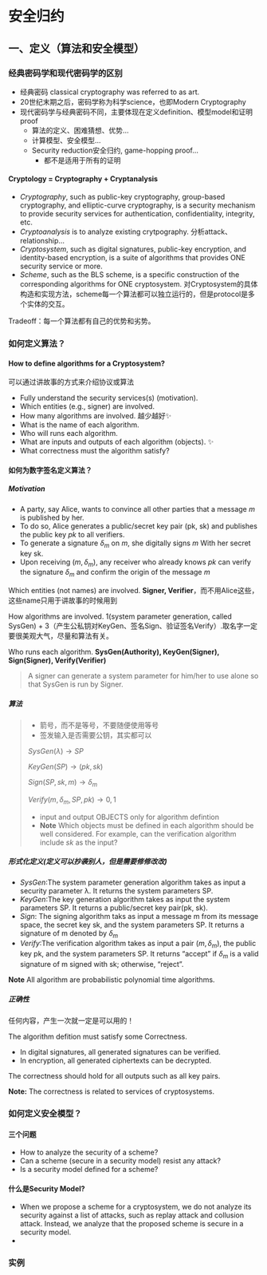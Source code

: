 # 安全归约

## 一、定义（算法和安全模型）

### 经典密码学和现代密码学的区别

- 经典密码 classical cryptography was referred to as art.
- 20世纪末期之后，密码学称为科学science，也即Modern Cryptography
- 现代密码学与经典密码不同，主要体现在定义definition、模型model和证明proof
	- 算法的定义、困难猜想、优势…
	- 计算模型、安全模型…
	- Security reduction安全归约, game-hopping proof…
		- 都不是适用于所有的证明

#### Cryptology = Cryptography + Cryptanalysis

- *Cryptography*, such as public-key cryptography, group-based cryptography, and elliptic-curve cryptography, is a security mechanism to provide security services for authentication, confidentiality, integrity, etc.
- *Cryptoanalysis* is to analyze existing crytpography. 分析attack、relationship…
- *Cryptosystem*, such as digital signatures, public-key encryption, and identity-based encryption, is a suite of algorithms that provides ONE security service or more.
- *Scheme*, such as the BLS scheme, is a specific construction of the corresponding algorithms for ONE cryptosystem. 对Cryptosystem的具体构造和实现方法，scheme每一个算法都可以独立运行的，但是protocol是多个实体的交互。

Tradeoff：每一个算法都有自己的优势和劣势。

### 如何定义算法？

#### How to define algorithms for a Cryptosystem?

可以通过讲故事的方式来介绍协议或算法

- Fully understand the security services(s) (motivation).
- Which entities (e.g., signer) are involved.
- How many algorithms are involved. 越少越好✨
- What is the name of each algorithm.
- Who will runs each algorithm.
- What are inputs and outputs of each algorithm (objects). ✨
- What correctness must the algorithm satisfy?

#### 如何为数字签名定义算法？

##### **Motivation**

- A party, say Alice, wants to convince all other parties that a message $m$ is published by her.
- To do so, Alice generates a public/secret key pair (pk, sk) and publishes the public key $pk$ to all verifiers.
- To generate a signature $δ_m$ on $m$, she digitally signs $m$ With her secret key sk.
- Upon receiving $(m,δ_m)$, any receiver who already knows $pk$ can verify the signature $δ_m$ and confirm the origin of the message $m$

Which entities (not names) are involved. **Signer, Verifier**，而不用Alice这些，这些name只用于讲故事的时候用到

How algorithms are involved. 1(system parameter generation, called SysGen) + 3（产生公私钥对KeyGen、签名Sign、验证签名Verify）.取名字一定要很美观大气，尽量和算法有关。

Who runs each algorithm. **SysGen(Authority), KeyGen(Signer), Sign(Signer), Verify(Verifier)**

> A signer can generate a system parameter for him/her to use alone so that SysGen is run by Signer.

##### 算法

> - 箭号，而不是等号，不要随便使用等号
> - 签发输入是否需要公钥，其实都可以
>
> $SysGen(λ)→SP$
>
> $KeyGen(SP)→(pk,sk)$
>
> $Sign(SP,sk,m)→δ_m$
>
> $Verify(m,δ_m,SP,pk)→{0,1}$
>
> - input and output OBJECTS only for algorithm defintion
> - **Note** Which objects must be defined in each algorithm should be well considered. For example, can the verification algorithm include $sk$ as the input?

##### 形式化定义(定义可以抄袭别人，但是需要修修改改)

- $SysGen$:The system parameter generation algorithm takes as input a security parameter λ. It returns the system parameters SP.
- $KeyGen$:The key generation algorithm takes as input the system parameters SP. It returns a public/secret key pair(pk, sk).
- $Sign$: The signing algorithm taks as input a message m from its message space, the secret key sk, and the system parameters SP. It returns a signature of m denoted by $δ_m$
- $Verify$:The verification algorithm takes as input a pair $(m,δ_m)$, the public key pk, and the system parameters SP. It returns “accept” if  $δ_m$ is a valid signature of m signed with sk; otherwise, “reject”.

**Note** All algorithm are probabilistic polynomial time algorithms.

##### 正确性

任何内容，产生一次就一定是可以用的！

The algorithm defition must satisfy some Correctness.

- In digital signatures, all generated signatures can be verified.
- In encryption, all generated ciphertexts can be decrypted.

The correctness should hold for all outputs such as all key pairs.

**Note:** The correctness is related to services of cryptosystems.

### 如何定义安全模型？

#### 三个问题

- How to analyze the security of a scheme?
- Can a scheme (secure in a security model) resist any attack?
- Is a security model defined for a scheme?

#### 什么是Security Model?

- When we propose a scheme for a cryptosystem, we do not analyze its security against a list of attacks, such as replay attack and collusion attack. Instead, we analyze that the proposed scheme is secure in a security model.
- 

### 实例

